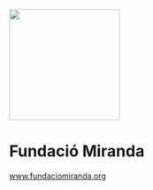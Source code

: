 <img src="http://fundaciomiranda.org/static/images/logoHorse.jpg" width="200px" />

# Fundació Miranda
www.fundaciomiranda.org
